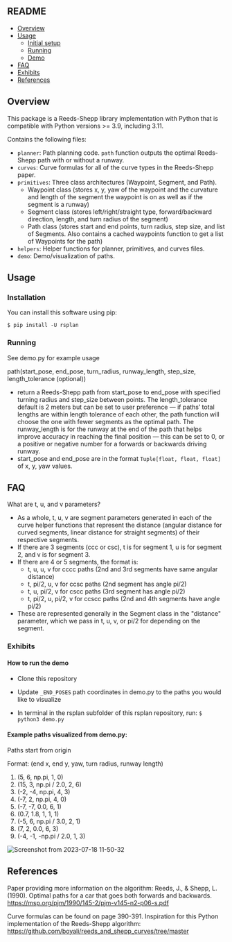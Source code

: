 ## README

- [Overview](#overview)
- [Usage](#usage)
  - [Initial setup](#installation)
  - [Running](#running)
  - [Demo](#demo)
- [FAQ](#faq)
- [Exhibits](#exhibits)
- [References](#references)

## Overview
This package is a Reeds-Shepp library implementation with Python that is compatible with Python versions >= 3.9, including 3.11.

Contains the following files:
  - `planner`: Path planning code. `path` function outputs the optimal Reeds-Shepp path with or without a runway.
  - `curves`: Curve formulas for all of the curve types in the Reeds-Shepp paper.
  - `primitives`: Three class architectures (Waypoint, Segment, and Path).
    - Waypoint class (stores x, y, yaw of the waypoint and the curvature and length of the segment the waypoint is on as well as if the segment is a runway)
    - Segment class (stores left/right/straight type, forward/backward direction, length, and turn radius of the segment)
    - Path class (stores start and end points, turn radius, step size, and list of Segments. Also contains a cached waypoints function to get a list of Waypoints for the path)
  - `helpers`: Helper functions for planner, primitives, and curves files.
  - `demo`: Demo/visualization of paths.



## Usage

### Installation
You can install this software using pip:

`$ pip install -U rsplan`


### Running

See demo.py for example usage

path(start_pose, end_pose, turn_radius, runway_length, step_size, length_tolerance (optional))
- return a Reeds-Shepp path from start_pose to end_pose with specified turning radius and step_size between points. The length_tolerance default is 2 meters but can be set to user preference — if paths’ total lengths are within length tolerance of each other, the path function will choose the one with fewer segments as the optimal path. The runway_length is for the runway at the end of the path that helps improve accuracy in reaching the final position — this can be set to 0, or a positive or negative number for a forwards or backwards driving runway.
- start_pose and end_pose are in the format `Tuple[float, float, float]` of x, y, yaw values.


## FAQ

What are t, u, and v parameters?
- As a whole, t, u, v are segment parameters generated in each of the curve helper functions that represent the distance (angular distance for curved segments, linear distance for straight segments) of their respective segments.
- If there are 3 segments (ccc or csc), t is for segment 1, u is for segment 2, and v is for segment 3.
- If there are 4 or 5 segments, the format is:
  - t, u, u, v for cccc paths (2nd and 3rd segments have same angular distance)
  - t, pi/2, u, v for ccsc paths (2nd segment has angle pi/2)
  - t, u, pi/2, v for cscc paths (3rd segment has angle pi/2)
  - t, pi/2, u, pi/2, v for ccscc paths (2nd and 4th segments have angle pi/2)
- These are represented generally in the Segment class in the "distance" parameter, which we pass in t, u, v, or pi/2 for depending on the segment.


### Exhibits

#### How to run the demo

- Clone this repository

- Update `_END_POSES` path coordinates in demo.py to the paths you would like to visualize

- In terminal in the rsplan subfolder of this rsplan repository, run:
  `$ python3 demo.py`

#### Example paths visualized from demo.py:

Paths start from origin

Format: (end x, end y, yaw, turn radius, runway length)
1. (5, 6, np.pi, 1, 0)
2. (15, 3, np.pi / 2.0, 2, 6)
3. (-2, -4, np.pi, 4, 3)
4. (-7, 2, np.pi, 4, 0)
5. (-7, -7, 0.0, 6, 1)
6. (0.7, 1.8, 1, 1, 1)
7. (-5, 6, np.pi / 3.0, 2, 1)
8. (7, 2, 0.0, 6, 3)
9. (-4, -1, -np.pi / 2.0, 1, 3)

![Screenshot from 2023-07-18 11-50-32](https://github.com/builtrobotics/mariana/assets/44348827/eed5e06c-059e-48cb-9dc3-e56346f84476)




## References
Paper providing more information on the algorithm:
Reeds, J., & Shepp, L. (1990). Optimal paths for a car that goes both forwards and backwards. https://msp.org/pjm/1990/145-2/pjm-v145-n2-p06-s.pdf

Curve formulas can be found on page 390-391.
Inspiration for this Python implementation of the Reeds-Shepp algorithm:
https://github.com/boyali/reeds_and_shepp_curves/tree/master 
